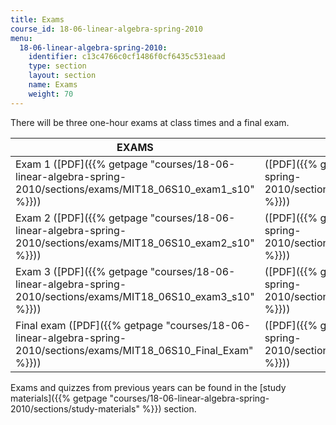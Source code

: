 ```yaml
---
title: Exams
course_id: 18-06-linear-algebra-spring-2010
menu:
  18-06-linear-algebra-spring-2010:
    identifier: c13c4766c0cf1486f0cf6435c531eaad
    type: section
    layout: section
    name: Exams
    weight: 70
---
```

There will be three one-hour exams at class times and a final exam.

| EXAMS | SOLUTIONS |
| --- | --- |
| Exam 1 ([PDF]({{% getpage "courses/18-06-linear-algebra-spring-2010/sections/exams/MIT18_06S10_exam1_s10" %}})) | ([PDF]({{% getpage "courses/18-06-linear-algebra-spring-2010/sections/exams/MIT18_06S10_exam1_s10_sol" %}})) |
| Exam 2 ([PDF]({{% getpage "courses/18-06-linear-algebra-spring-2010/sections/exams/MIT18_06S10_exam2_s10" %}})) | ([PDF]({{% getpage "courses/18-06-linear-algebra-spring-2010/sections/exams/MIT18_06S10_exam2_s10_soln" %}})) |
| Exam 3 ([PDF]({{% getpage "courses/18-06-linear-algebra-spring-2010/sections/exams/MIT18_06S10_exam3_s10" %}})) | ([PDF]({{% getpage "courses/18-06-linear-algebra-spring-2010/sections/exams/MIT18_06S10_exam3_s10_soln" %}})) |
| Final exam ([PDF]({{% getpage "courses/18-06-linear-algebra-spring-2010/sections/exams/MIT18_06S10_Final_Exam" %}})) | ([PDF]({{% getpage "courses/18-06-linear-algebra-spring-2010/sections/exams/MIT18_06S10_Final_Answers" %}})) 

Exams and quizzes from previous years can be found in the [study materials]({{% getpage "courses/18-06-linear-algebra-spring-2010/sections/study-materials" %}}) section.